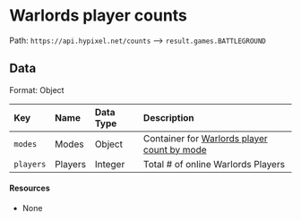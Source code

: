# Warlords player counts
Path: `https://api.hypixel.net/counts` --> `result.games.BATTLEGROUND`

## Data
Format: Object

|Key|Name|Data Type|Description|
|:-|:-|:-|:-|
|`modes`|Modes|Object|Container for [Warlords player count by mode](https://github.com/HypixelCommunity/Hypixel-Api-Documentation/tree/main/Counts/games/BATTLEGROUND/modes)|
|`players`|Players|Integer|Total # of online Warlords Players|

#### Resources
- None